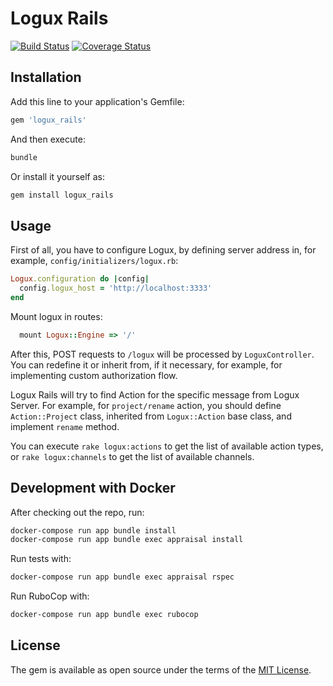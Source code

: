 # Logux Rails

[![Build Status](https://travis-ci.org/logux/logux_rails.svg?branch=master)](https://travis-ci.org/logux/logux_rails) [![Coverage Status](https://coveralls.io/repos/github/logux/logux_rails/badge.svg?branch=master)](https://coveralls.io/github/logux/logux_rails?branch=master)

## Installation

Add this line to your application's Gemfile:

```ruby
gem 'logux_rails'
```

And then execute:

```bash
bundle
```

Or install it yourself as:

```bash
gem install logux_rails
```

## Usage

First of all, you have to configure Logux, by defining server address in, for example, `config/initializers/logux.rb`:

```ruby
Logux.configuration do |config|
  config.logux_host = 'http://localhost:3333'
end
```

Mount logux in routes:

```ruby
  mount Logux::Engine => '/'
```

After this, POST requests to `/logux` will be processed by `LoguxController`. You can redefine it or inherit from, if it necessary, for example, for implementing custom authorization flow.

Logux Rails will try to find Action for the specific message from Logux Server. For example, for `project/rename` action, you should define `Action::Project` class, inherited from `Logux::Action` base class, and implement `rename` method.

You can execute `rake logux:actions` to get the list of available action types, or `rake logux:channels` to get the list of available channels.

## Development with Docker

After checking out the repo, run:

```bash
docker-compose run app bundle install
docker-compose run app bundle exec appraisal install
```

Run tests with:

```bash
docker-compose run app bundle exec appraisal rspec
```

Run RuboCop with:

```bash
docker-compose run app bundle exec rubocop
```

## License

The gem is available as open source under the terms of the [MIT License](https://opensource.org/licenses/MIT).
